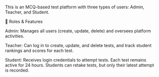 This is an MCQ-based test platform with three types of users: Admin, Teacher, and Student.

👤 Roles & Features

Admin: Manages all users (create, update, delete) and oversees platform activities.

Teacher: Can log in to create, update, and delete tests, and track student rankings and scores for each test.

Student: Receives login credentials to attempt tests. Each test remains active for 24 hours. Students can retake tests, but only their latest attempt is recorded.

